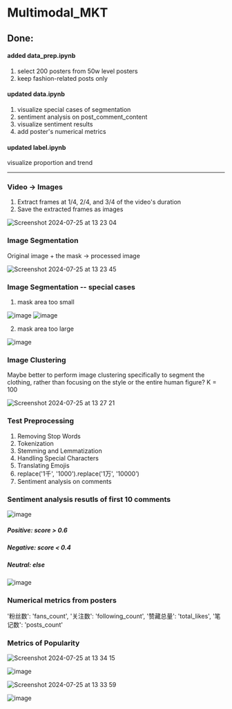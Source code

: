 # Multimodal_MKT

## Done:
#### added data_prep.ipynb
1. select 200 posters from 50w level posters
2. keep fashion-related posts only

#### updated data.ipynb
1. visualize special cases of segmentation
2. sentiment analysis on post_comment_content
3. visualize sentiment results
4. add poster's numerical metrics

#### updated label.ipynb
visualize proportion and trend

----------------------------------------------
### Video -> Images
1. Extract frames at 1/4, 2/4, and 3/4 of the video's duration
2. Save the extracted frames as images

![Screenshot 2024-07-25 at 13 23 04](https://github.com/user-attachments/assets/78f3144e-1710-4018-a3fc-05a33d8ee2bc)

### Image Segmentation
Original image + the mask -> processed image

![Screenshot 2024-07-25 at 13 23 45](https://github.com/user-attachments/assets/95a27c7e-d74c-43cd-a7f3-25db395a1669)

### Image Segmentation -- special cases
1. mask area too small

![image](https://github.com/user-attachments/assets/4d276964-1aa6-4be3-a7a7-2c5b9bf5620e)
![image](https://github.com/user-attachments/assets/d54785c1-f8c7-4974-8e31-2e0e78d152ad)

2. mask area too large

![image](https://github.com/user-attachments/assets/491c96cb-1920-4490-986f-7537e70d8e76)

### Image Clustering 
Maybe better to perform image clustering specifically to segment the clothing, rather than focusing on the style or the entire human figure?
K = 100

![Screenshot 2024-07-25 at 13 27 21](https://github.com/user-attachments/assets/854b4f4b-50b3-4d89-b571-20d7aab92bfd)

### Test Preprocessing
1. Removing Stop Words 
2. Tokenization
3. Stemming and Lemmatization
4. Handling Special Characters
5. Translating Emojis
6. replace('1千', '1000').replace('1万', '10000’) 
7. Sentiment analysis on comments

### Sentiment analysis resutls of first 10 comments

![image](https://github.com/user-attachments/assets/7277c851-113f-4962-8cc7-d74afe3b3957)

##### Positive: score > 0.6
##### Negative: score < 0.4
##### Neutral: else

![image](https://github.com/user-attachments/assets/a6826ebc-3d91-4a0e-9a74-d7f50fc25f59)

### Numerical metrics from posters
'粉丝数': 'fans_count',
'关注数': 'following_count',
'赞藏总量': 'total_likes',
'笔记数': 'posts_count'

### Metrics of Popularity

![Screenshot 2024-07-25 at 13 34 15](https://github.com/user-attachments/assets/5064e175-fc7a-4535-8920-fcc059bd65e1)

![image](https://github.com/user-attachments/assets/5a9b7d20-9f82-4193-b664-8362d02ece2e)

![Screenshot 2024-07-25 at 13 33 59](https://github.com/user-attachments/assets/c4935660-b13f-428b-be33-f883e79c151a)

![image](https://github.com/user-attachments/assets/9c913935-c7ae-462b-ad9b-531db192148e)













